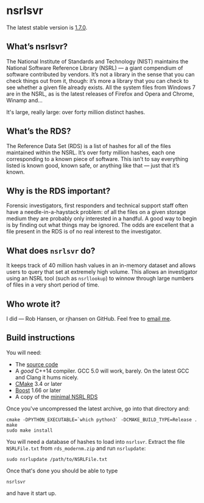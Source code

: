 # nsrlsvr
The latest stable version is [1.7.0](https://github.com/rjhansen/nsrlsvr/archive/1.7.0.tar.gz).

## What’s nsrlsvr?
The National Institute of Standards and Technology (NIST) maintains the National Software Reference Library (NSRL) — a giant compendium of software contributed by vendors.  It’s not a library in the sense that you can check things out from it, though: it’s more a library that you can check to see whether a given file already exists.  All the system files from Windows 7 are in the NSRL, as is the latest releases of Firefox and Opera and Chrome, Winamp and…

It's large, really large: over forty million distinct hashes.

## What’s the RDS?
The Reference Data Set (RDS) is a list of hashes for all of the files maintained within the NSRL.  It’s over forty million hashes, each one corresponding to a known piece of software.  This isn’t to say everything listed is known good, known safe, or anything like that — just that it’s known.

## Why is the RDS important?
Forensic investigators, first responders and technical support staff often have a needle-in-a-haystack problem: of all the files on a given storage medium they are probably only interested in a handful.  A good way to begin is by finding out what things may be ignored.  The odds are excellent that a file present in the RDS is of no real interest to the investigator.

## What does `nsrlsvr` do?
It keeps track of 40 million hash values in an in-memory dataset and allows users to query that set at extremely high volume.  This allows an investigator using an NSRL tool (such as `nsrllookup`) to winnow through large numbers of files in a very short period of time.

## Who wrote it?
I did — Rob Hansen, or rjhansen on GitHub.  Feel free to [email me](mailto:rjh@sixdemonbag.org?subject=nsrlsvr).

## Build instructions

You will need:

* The [source code](https://github.com/rjhansen/nsrlsvr/archive/1.7.0.tar.gz)
* A _good_ C++14 compiler.  GCC 5.0 will work, barely.  On the latest GCC and Clang it hums nicely.
* [CMake](https://www.cmake.org) 3.4 or later
* [Boost](https://boost.org) 1.66 or later
* A copy of the [minimal NSRL RDS](https://s3.amazonaws.com/rds.nsrl.nist.gov/RDS/current/rds_modernm.zip)

Once you've uncompressed the latest archive, go into that directory and:

```
cmake -DPYTHON_EXECUTABLE=`which python3` -DCMAKE_BUILD_TYPE=Release .
make
sudo make install
```

You will need a database of hashes to load into `nsrlsvr`.  Extract the file `NSRLFile.txt` from `rds_modernm.zip` and run `nsrlupdate`:

```
sudo nsrlupdate /path/to/NSRLFile.txt
```

Once that's done you should be able to type

```
nsrlsvr
```

and have it start up.
